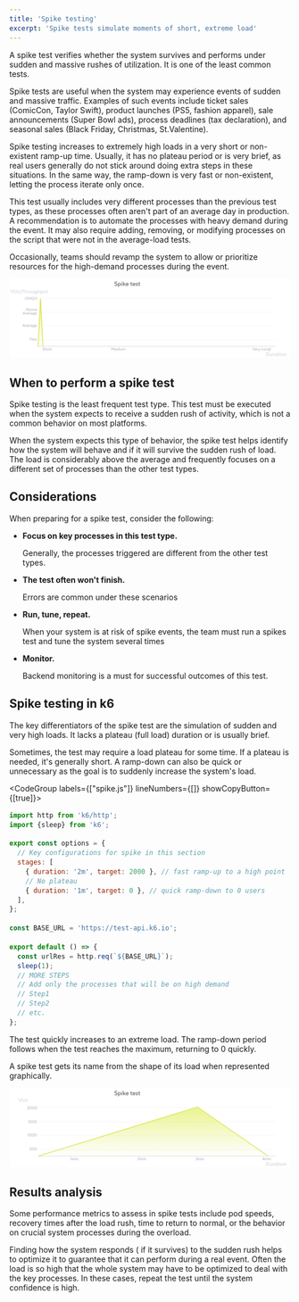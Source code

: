 ```yaml
---
title: 'Spike testing'
excerpt: 'Spike tests simulate moments of short, extreme load'
---
```


A spike test verifies whether the system survives and performs under sudden and massive rushes of utilization. It is one of the least common tests.

Spike tests are useful when the system may experience events of sudden and massive traffic.
Examples of such events include ticket sales (ComicCon, Taylor Swift), product launches (PS5, fashion apparel), sale announcements (Super Bowl ads), process deadlines (tax declaration), and seasonal sales (Black Friday, Christmas, St.Valentine).

Spike testing increases to extremely high loads in a very short or non-existent ramp-up time.
Usually, it has no plateau period or is very brief, as real users generally do not stick around doing extra steps in these situations. In the same way, the ramp-down is very fast or non-existent, letting the process iterate only once.

This test usually includes very different processes than the previous test types, as these processes often aren't part of an average day in production. A recommendation is to automate the processes with heavy demand during the event. It may also require adding, removing, or modifying processes on the script that were not in the average-load tests.

Occasionally, teams should revamp the system to allow or prioritize resources for the high-demand processes during the event.

![Overview of a spike test](images/chart-spike-test-overview.png)

## When to perform a spike test

Spike testing is the least frequent test type. This test must be executed when the system expects to receive a sudden rush of activity, which is not a common behavior on most platforms.
 

When the system expects this type of behavior, the spike test helps identify how the system will behave and if it will survive the sudden rush of load. The load is considerably above the average and frequently focuses on a different set of processes than the other test types.


## Considerations

When preparing for a spike test, consider the following:

* **Focus on key processes in this test type.**

    Generally, the processes triggered are different from the other test types.
* **The test often won't finish.**

    Errors are common under these scenarios
* **Run, tune, repeat.**

    When your system is at risk of spike events, the team must run a spikes test and tune the system several times
* **Monitor.**

    Backend monitoring is a must for successful outcomes of this test.

## Spike testing in k6

The key differentiators of the spike test are the simulation of sudden and very high loads. It lacks a plateau (full load) duration or is usually brief. 

Sometimes, the test may require a load plateau for some time. If a plateau is needed, it's generally short. A ramp-down can also be quick or unnecessary as the goal is to suddenly increase the system's load.

<CodeGroup labels={["spike.js"]} lineNumbers={[]} showCopyButton={[true]}>

```javascript
import http from 'k6/http';
import {sleep} from 'k6';

export const options = {
  // Key configurations for spike in this section
  stages: [
    { duration: '2m', target: 2000 }, // fast ramp-up to a high point
	// No plateau
    { duration: '1m', target: 0 }, // quick ramp-down to 0 users
  ],
};

const BASE_URL = 'https://test-api.k6.io';

export default () => {
  const urlRes = http.req(`${BASE_URL}`);
  sleep(1);
  // MORE STEPS
  // Add only the processes that will be on high demand
  // Step1
  // Step2
  // etc.
};
```

</CodeGroup>

The test quickly increases to an extreme load. The ramp-down period follows when the test reaches the maximum, returning to 0 quickly.

A spike test gets its name from the shape of its load when represented graphically.

![The shape of the spike test as configured in the preceding script](images/chart-spike-test-k6-script-example.png "Note that the load goes from 0 to peak in three minutes: an abrupt increase.")

## Results analysis

Some performance metrics to assess in spike tests include pod speeds, recovery times after the load rush, time to return to normal, or the behavior on crucial system processes during the overload.

Finding how the system responds ( if it survives) to the sudden rush helps to optimize it to guarantee that it can perform during a real event. Often the load is so high that the whole system may have to be optimized to deal with the key processes. In these cases, repeat the test until the system confidence is high.

